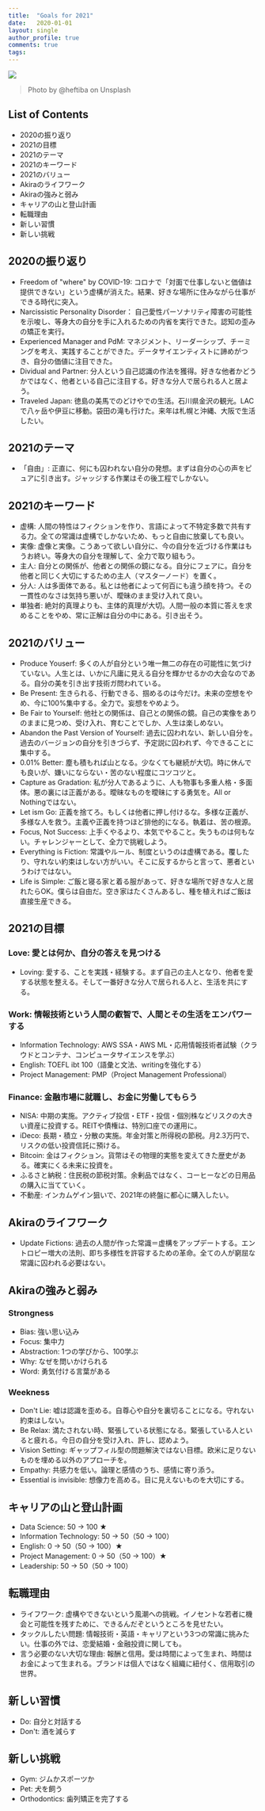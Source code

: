 ```yaml
---
title:  "Goals for 2021"
date:   2020-01-01
layout: single
author_profile: true
comments: true
tags:
---
```


![](https://images.unsplash.com/photo-1504471969840-8661059bdbd2?ixid=MXwxMjA3fDB8MHxwaG90by1wYWdlfHx8fGVufDB8fHw%3D&ixlib=rb-1.2.1&auto=format&fit=crop&w=1050&q=80)
> Photo by @heftiba on Unsplash

## List of Contents
- 2020の振り返り
- 2021の目標
- 2021のテーマ
- 2021のキーワード
- 2021のバリュー
- Akiraのライフワーク
- Akiraの強みと弱み
- キャリアの山と登山計画
- 転職理由
- 新しい習慣
- 新しい挑戦

## 2020の振り返り
- Freedom of "where" by COVID-19: コロナで「対面で仕事しないと価値は提供できない」という虚構が消えた。結果、好きな場所に住みながら仕事ができる時代に突入。
- Narcissistic Personality Disorder： 自己愛性パーソナリティ障害の可能性を示唆し、等身大の自分を手に入れるための内省を実行できた。認知の歪みの矯正を実行。
- Experienced Manager and PdM: マネジメント、リーダーシップ、チーミングを考え、実践することができた。データサイエンティストに諦めがつき、自分の価値に注目できた。
- Dividual and Partner: 分人という自己認識の作法を獲得。好きな他者かどうかではなく、他者といる自己に注目する。好きな分人で居られる人と居よう。
- Traveled Japan: 徳島の美馬でのどけやでの生活。石川県金沢の観光。LACで八ヶ岳や伊豆に移動。袋田の滝も行けた。来年は札幌と沖縄、大阪で生活したい。

## 2021のテーマ
- 「自由」: 正直に、何にも囚われない自分の発想。まずは自分の心の声をピュアに引き出す。ジャッジする作業はその後工程でしかない。

## 2021のキーワード
- 虚構: 人間の特性はフィクションを作り、言語によって不特定多数で共有する力。全ての常識は虚構でしかないため、もっと自由に放棄しても良い。
- 実像: 虚像と実像。こうあって欲しい自分に、今の自分を近づける作業はもうお終い。等身大の自分を理解して、全力で取り組もう。
- 主人: 自分との関係が、他者との関係の鏡になる。自分にフェアに。自分を他者と同じく大切にするための主人（マスターノード）を置く。
- 分人: 人は多面体である。私とは他者によって何百にも違う顔を持つ。その一貫性のなさは気持ち悪いが、曖昧のまま受け入れて良い。
- 単独者: 絶対的真理よりも、主体的真理が大切。人間一般の本質に答えを求めることをやめ、常に正解は自分の中にある。引き出そう。

## 2021のバリュー
- Produce Youserf: 多くの人が自分という唯一無二の存在の可能性に気づけていない。人生とは、いかに凡庸に見える自分を輝かせるかの大会なのである。自分の美を引き出す技術ガ問われている。
- Be Present: 生きられる、行動できる、掴めるのは今だけ。未来の空想をやめ、今に100%集中する。全力で。妄想をやめよう。
- Be Fair to Yourself: 他社との関係は、自己との関係の鏡。自己の実像をありのままに見つめ、受け入れ、育むことでしか、人生は楽しめない。
- Abandon the Past Version of Yourself: 過去に囚われない、新しい自分を。過去のバージョンの自分を引きづらず、予定説に囚われず、今できることに集中する。
- 0.01% Better: 塵も積もれば山となる。少なくても継続が大切。時に休んでも良いが、嫌いにならない・苦のない程度にコツコツと。
- Capture as Gradation: 私が分人であるように、人も物事も多重人格・多面体。悪の裏には正義がある。曖昧なものを曖昧にする勇気を。All or Nothingではない。
- Let ism Go: 正義を捨てろ。もしくは他者に押し付けるな。多様な正義が、多様な人を救う。主義や正義を持つほど排他的になる。執着は、苦の根源。
- Focus, Not Success: 上手くやるより、本気でやること。失うものは何もない。チャレンジャーとして、全力で挑戦しよう。
- Everything is Fiction: 常識やルール、制度というのは虚構である。覆したり、守れない約束はしない方がいい。そこに反するからと言って、悪者というわけではない。
- Life is Simple: ご飯と寝る家と着る服があって、好きな場所で好きな人と居れたらOK。僕らは自由だ。空き家はたくさんあるし、種を植えればご飯は直接生産できる。

## 2021の目標
### Love: 愛とは何か、自分の答えを見つける
- Loving: 愛する、ことを実践・経験する。まず自己の主人となり、他者を愛する状態を整える。そして一番好きな分人で居られる人と、生活を共にする。

### Work: 情報技術という人間の叡智で、人間とその生活をエンパワーする
- Information Technology: AWS SSA・AWS ML・応用情報技術者試験（クラウドとコンテナ、コンピュータサイエンスを学ぶ）
- English: TOEFL ibt 100（語彙と文法、writingを強化する）
- Project Management: PMP（Project Management Professional）

### Finance: 金融市場に就職し、お金に労働してもらう
- NISA: 中期の実施。アクティブ投信・ETF・投信・個別株などリスクの大きい資産に投資する。REITや債権は、特別口座での運用に。
- iDeco: 長期・積立・分散の実施。年金対策と所得税の節税。月2.3万円で、リスクの低い投資信託に預ける。
- Bitcoin: 金はフィクション。貨幣はその物理的実態を変えてきた歴史がある。確実にくる未来に投資を。
- ふるさと納税：住民税の節税対策。余剰品ではなく、コーヒーなどの日用品の購入に当てていく。
- 不動産: インカムゲイン狙いで、2021年の終盤に都心に購入したい。

## Akiraのライフワーク
- Update Fictions: 過去の人間が作った常識＝虚構をアップデートする。エントロピー増大の法則、即ち多様性を許容するための革命。全ての人が窮屈な常識に囚われる必要はない。

## Akiraの強みと弱み
### Strongness
- Bias: 強い思い込み
- Focus: 集中力
- Abstraction: 1つの学びから、100学ぶ
- Why: なぜを問いかけられる
- Word: 勇気付ける言葉がある

### Weekness
- Don't Lie: 嘘は認識を歪める。自尊心や自分を裏切ることになる。守れない約束はしない。
- Be Relax: 満たされない時、緊張している状態になる。緊張している人といると疲れる。今日の自分を受け入れ、許し、認めよう。
- Vision Setting: ギャップフィル型の問題解決ではない目標。欧米に足りないものを埋める以外のアプローチを。
- Empathy: 共感力を低い。論理と感情のうち、感情に寄り添う。
- Essential is invisible: 想像力を高める。目に見えないものを大切にする。

## キャリアの山と登山計画
- Data Science: 50 -> 100 ★
- Information Technology: 50 -> 50（50 -> 100）
- English: 0 -> 50（50 -> 100）★
- Project Management: 0 -> 50（50 -> 100）★
- Leadership: 50 -> 50（50 -> 100）

## 転職理由
- ライフワーク: 虚構やできないという風潮への挑戦。イノセントな若者に機会と可能性を残すために、できるんだぞというところを見せたい。
- タックルしたい問題: 情報技術・英語・キャリアという3つの常識に挑みたい。仕事の外では、恋愛結婚・金融投資に関しても。
- 言う必要のない大切な理由: 報酬と信用。愛は時間によって生まれ、時間はお金によって生まれる。ブランドは個人ではなく組織に紐付く、信用取引の世界。

## 新しい習慣
- Do: 自分と対話する
- Don't: 酒を減らす

## 新しい挑戦
- Gym: ジムかスポーツか
- Pet: 犬を飼う
- Orthodontics: 歯列矯正を完了する
